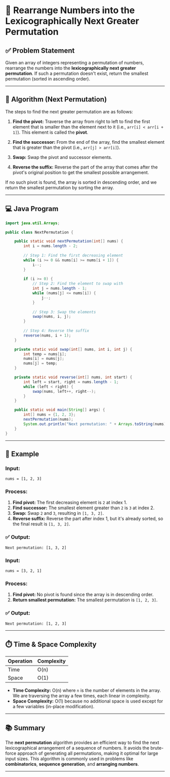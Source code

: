 
# 🔢 Rearrange Numbers into the Lexicographically Next Greater Permutation

## ✅ Problem Statement

Given an array of integers representing a permutation of numbers, rearrange the numbers into the **lexicographically next greater permutation**. If such a permutation doesn't exist, return the smallest permutation (sorted in ascending order).

---

## 🧠 Algorithm (Next Permutation)

The steps to find the next greater permutation are as follows:

1. **Find the pivot:** Traverse the array from right to left to find the first element that is smaller than the element next to it (i.e., `arr[i] < arr[i + 1]`). This element is called the **pivot**.

2. **Find the successor:** From the end of the array, find the smallest element that is greater than the pivot (i.e., `arr[j] > arr[i]`).

3. **Swap:** Swap the pivot and successor elements.

4. **Reverse the suffix:** Reverse the part of the array that comes after the pivot's original position to get the smallest possible arrangement.

If no such pivot is found, the array is sorted in descending order, and we return the smallest permutation by sorting the array.

---

## 💻 Java Program

```java
import java.util.Arrays;

public class NextPermutation {

    public static void nextPermutation(int[] nums) {
        int i = nums.length - 2;
        
        // Step 1: Find the first decreasing element
        while (i >= 0 && nums[i] >= nums[i + 1]) {
            i--;
        }
        
        if (i >= 0) {
            // Step 2: Find the element to swap with
            int j = nums.length - 1;
            while (nums[j] <= nums[i]) {
                j--;
            }
            
            // Step 3: Swap the elements
            swap(nums, i, j);
        }
        
        // Step 4: Reverse the suffix
        reverse(nums, i + 1);
    }

    private static void swap(int[] nums, int i, int j) {
        int temp = nums[i];
        nums[i] = nums[j];
        nums[j] = temp;
    }

    private static void reverse(int[] nums, int start) {
        int left = start, right = nums.length - 1;
        while (left < right) {
            swap(nums, left++, right--);
        }
    }

    public static void main(String[] args) {
        int[] nums = {1, 2, 3};
        nextPermutation(nums);
        System.out.println("Next permutation: " + Arrays.toString(nums));
    }
}
```

---

## 📌 Example

### Input:
```
nums = [1, 2, 3]
```

### Process:
1. **Find pivot:** The first decreasing element is `2` at index 1.
2. **Find successor:** The smallest element greater than `2` is `3` at index 2.
3. **Swap:** Swap `2` and `3`, resulting in `[1, 3, 2]`.
4. **Reverse suffix:** Reverse the part after index 1, but it's already sorted, so the final result is `[1, 3, 2]`.

### ✅ Output:
```
Next permutation: [1, 3, 2]
```

### Input:
```
nums = [3, 2, 1]
```

### Process:
1. **Find pivot:** No pivot is found since the array is in descending order.
2. **Return smallest permutation:** The smallest permutation is `[1, 2, 3]`.

### ✅ Output:
```
Next permutation: [1, 2, 3]
```

---

## ⏱️ Time & Space Complexity

| Operation           | Complexity     |
|---------------------|----------------|
| Time                | O(n)           |
| Space               | O(1)           |

- **Time Complexity:** O(n) where `n` is the number of elements in the array. We are traversing the array a few times, each linear in complexity.
- **Space Complexity:** O(1) because no additional space is used except for a few variables (in-place modification).

---

## 📚 Summary

The **next permutation** algorithm provides an efficient way to find the next lexicographical arrangement of a sequence of numbers. It avoids the brute-force approach of generating all permutations, making it optimal for large input sizes. This algorithm is commonly used in problems like **combinatorics**, **sequence generation**, and **arranging numbers**.

---
```
